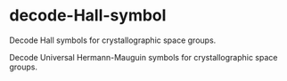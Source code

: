 decode-Hall-symbol
==================

Decode Hall symbols for crystallographic space groups.

Decode Universal Hermann-Mauguin symbols for crystallographic space
groups.
